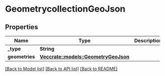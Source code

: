 # GeometrycollectionGeoJson

## Properties

Name | Type | Description | Notes
------------ | ------------- | ------------- | -------------
**_type** | **String** |  | 
**geometries** | [**Vec<crate::models::GeometryGeoJson>**](geometryGeoJSON.md) |  | 

[[Back to Model list]](../README.md#documentation-for-models) [[Back to API list]](../README.md#documentation-for-api-endpoints) [[Back to README]](../README.md)


